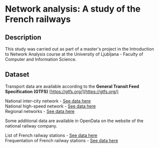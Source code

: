 # Network analysis: A study of the French railways

## Description

This study was carried out as part of a master's project in the Introduction to Network Analysis course at the University of Ljubljana - Faculty of Computer and Information Science. 

## Dataset  

Transport data are available according to the **General Transit Feed Specification (GTFS)**  [https://gtfs.org/](https://gtfs.org/)

National inter-city network - [See data here](https://transport.data.gouv.fr/datasets/horaires-des-lignes-intercites-sncf)  
National high-speed network - [See data here](https://transport.data.gouv.fr/datasets/horaires-des-tgv)  
Regional networks - [See data here](https://transport.data.gouv.fr/datasets/horaires-des-lignes-ter-sncf)

Some additional data are available in OpenData on the website of the national railway company.

List of French railway stations - [See data here](https://data.sncf.com/explore/dataset/liste-des-gares)  
Frequentation of French railway stations - [See data here](https://data.sncf.com/explore/dataset/frequentation-gares)  

